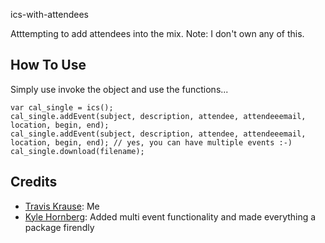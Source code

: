 ics-with-attendees

Atttempting to add attendees into the mix. Note: I don't own any of this. 


How To Use
----------
Simply use invoke the object and use the functions...

	var cal_single = ics();
	cal_single.addEvent(subject, description, attendee, attendeeemail, location, begin, end);
	cal_single.addEvent(subject, description, attendee, attendeeemail, location, begin, end); // yes, you can have multiple events :-)
    cal_single.download(filename);


Credits
------------------
* [Travis Krause](https://github.com/nwcell): Me
* [Kyle Hornberg](https://github.com/khornberg): Added multi event functionality and made everything a package firendly